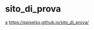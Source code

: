 # sito_di_prova
<a href="https://ppixelsx.github.io/sito_di_prova/">a</a>
https://ppixelsx.github.io/sito_di_prova/
